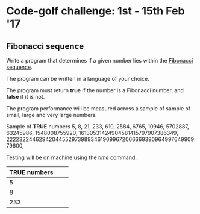 # Code-golf challenge: 1st - 15th Feb '17 

## Fibonacci sequence

Write a program that determines if a given number lies within the [Fibonacci sequence](https://en.wikipedia.org/wiki/Fibonacci_number).

The program can be written in a language of your choice.

The program must return **true** if the number is a Fibonacci number, and **false** if it is not.

The program performance will be measured across a sample of sample of small, large and very large numbers.

Sample of **TRUE** numbers
5, 8, 21, 233, 610, 2584, 6765, 10946, 5702887, 63245986, 1548008755920, 16130531424904581415797907386349, 222232244629420445529739893461909967206666939096499764990979600,

Testing will be on machine using the _time_ command.



| **TRUE** numbers        |            |   |
| ----------------------- |:-------------:| -----:|
| 5      |  |  |
| 8      |       |    |
| 233 |       |     |
